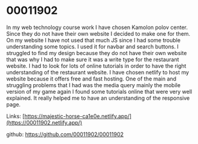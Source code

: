 # 00011902

In my web technology course work I have chosen Kamolon polov center. Since they do not have their own website I decided to make one for them. On my website I have not used that much JS since I had some trouble understanding some topics. I used it for navbar and search buttons. I struggled to find my design because they do not have their own website that was why I had to make sure it was a write type for the restaurant website. I had to look for lots of online tutorials in order to have the right understanding of the restaurant website. I have chosen netlify to host my website because it offers free and fast hosting. One of the main and struggling problems that I had was the media query mainly the mobile version of my game again I found some tutorials online that were very well explained. It really helped me to have an understanding of the responsive page.


Links:
[https://majestic-horse-ca1e0e.netlify.app/](https://00011902.netlify.app/)

github:
https://github.com/00011902/00011902
